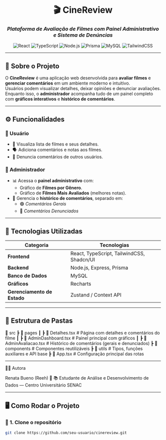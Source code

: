 <div align="center">

# 🎬 **CineReview**  
### *Plataforma de Avaliação de Filmes com Painel Administrativo e Sistema de Denúncias*  

![React](https://img.shields.io/badge/React-20232A?style=for-the-badge&logo=react&logoColor=61DAFB)
![TypeScript](https://img.shields.io/badge/TypeScript-007ACC?style=for-the-badge&logo=typescript&logoColor=white)
![Node.js](https://img.shields.io/badge/Node.js-43853D?style=for-the-badge&logo=node-dot-js&logoColor=white)
![Prisma](https://img.shields.io/badge/Prisma-2D3748?style=for-the-badge&logo=prisma&logoColor=white)
![MySQL](https://img.shields.io/badge/MySQL-005C84?style=for-the-badge&logo=mysql&logoColor=white)
![TailwindCSS](https://img.shields.io/badge/Tailwind_CSS-38B2AC?style=for-the-badge&logo=tailwind-css&logoColor=white)

</div>

---

## 🌟 **Sobre o Projeto**

O **CineReview** é uma aplicação web desenvolvida para **avaliar filmes** e **gerenciar comentários** em um ambiente moderno e intuitivo.  
Usuários podem visualizar detalhes, deixar opiniões e denunciar avaliações.  
Enquanto isso, o **administrador** acompanha tudo de um painel completo com **gráficos interativos** e **histórico de comentários**.

---

## ⚙️ **Funcionalidades**

### 👥 Usuário
- 📜 Visualiza lista de filmes e seus detalhes.  
- 🗣️ Adiciona comentários e notas aos filmes.  
- 🚨 Denuncia comentários de outros usuários.  

### 🧠 Administrador
- 📊 Acessa o **painel administrativo** com:
  - Gráfico de **Filmes por Gênero**.
  - Gráfico de **Filmes Mais Avaliados** (melhores notas).  
- 💬 Gerencia o **histórico de comentários**, separado em:
  - 🟢 *Comentários Gerais*  
  - 🔴 *Comentários Denunciados*  

---

## 🧱 **Tecnologias Utilizadas**

| Categoria | Tecnologias |
|------------|--------------|
| **Frontend** | React, TypeScript, TailwindCSS, Shadcn/UI |
| **Backend** | Node.js, Express, Prisma |
| **Banco de Dados** | MySQL |
| **Gráficos** | Recharts |
| **Gerenciamento de Estado** | Zustand / Context API |

---

## 📂 **Estrutura de Pastas**

📁 src
┣ 📂 pages
┃ ┣ 📜 Detalhes.tsx # Página com detalhes e comentários do filme
┃ ┣ 📜 AdminDashboard.tsx # Painel principal com gráficos
┃ ┣ 📜 AdminAvaliacao.tsx # Histórico de comentários (gerais e denunciados)
┣ 📂 components # Componentes reutilizáveis
┣ 📂 utils # Tipos, funções auxiliares e API base
┣ 📜 App.tsx # Configuração principal das rotas

---

🧑‍💻 Autora

Renata Bueno (Reeh) 💜
📚 Estudante de Análise e Desenvolvimento de Dados — Centro Universitário SENAC

---

## 🖥️ **Como Rodar o Projeto**

### 🧩 **1. Clone o repositório**
```bash
git clone https://github.com/seu-usuario/cinereview.git



